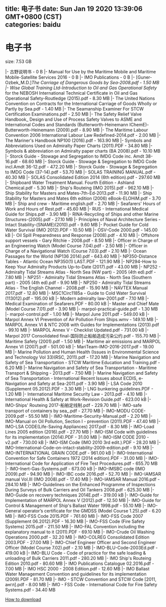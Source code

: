 
title: 电子书
date: Sun Jan 19 2020 13:39:06 GMT+0800 (CST)    
categories: baidu
---

# 电子书
size: 7.53 GB
 
 
|- 古野说明书 - 0 B
|- Manual for Use by the Maritime Mobile and Maritime Mobile-Satellite Services 2016 - 0 B
|- IMO Publications - 0 B
|- [Guner-Ozbek_M.D.]_The Carriage of Dangerous Goods by Sea-2008.pdf - 1.50 MB
|- Wise Global Training Ltd-Introduction to Oil and Gas Operational Safety_ for the NEBOSH International Technical Certificate in Oil and Gas Operational Safety-Routledge (2015).pdf - 8.30 MB
|- The United Nations Convention on Contracts for the International Carriage of Goods Wholly or Partly by Sea.pdf - 1.40 MB
|- The Seamanship Examiner For STCW Certification Examinations.pdf - 2.50 MB
|- The Safety Relief Valve Handbook_ Design and Use of Process Safety Valves to ASME and International Codes and Standards (Butterworth-Heinemann IChemE)-Butterworth-Heinemann (2009).pdf - 8.90 MB
|- The Maritime Labour Convention 2006 International Labour Law Redefined-2014.pdf - 2.00 MB
|- The Mariner's Handbook NP100 (2016).pdf - 163.90 MB
|- Symbols and Abbreviations Used on Admiralty Paper Charts (2011).PDF - 34.80 MB
|- Symbols & abbreviation on Admiralty paper charts (BA 2008).pdf - 10.10 MB
|- Storck Guide - Stowage and Segregation to IMDG Code inc. Amdt 38-16.pdf - 68.60 MB
|- Storck Guide - Stowage & Segregation to IMDG Code incl.Amdt 36-12.pdf - 472.20 MB
|- Storck Guide - Stowage & Segregation to IMDG Code (37-14).pdf - 53.70 MB
|- SOLAS TRAINING MANUAL.pdf - 40.30 MB
|- SOLAS Consolidated Edition 2014 (6th edition).pdf - 297.60 MB
|- Shipboard Water Treatment Manual. Fourth Edition - Ashland Chemical.pdf - 5.30 MB
|- Ship's Routeing (IMO 2015).pdf - 962.10 MB
|- Ship Stability for Masters and Mates-7th-Ed-2013.pdf - 11.90 MB
|- Ship Stability for Masters and Mates 6th edition (2006) eBook-ELOHiM.pdf - 3.70 MB
|- Ship and crew - Maritime english.pdf - 2.70 MB
|- Seafarers' Hours of Work and Hours of Rest.pdf - 45.60 MB
|- RUS - International Medical Guide for Ships.pdf - 3.90 MB
|- RINA-Recycling of Ships and other Marine Structures-(2005).pdf - 27.10 MB
|- Principles of Naval Architecture Series - Intact Stability-(SNAME)(2010).pdf - 9.60 MB
|- Pocket Guide for Cold Water Survival (IMO 2012).PDF - 10.50 MB
|- OSV-Code 2000.pdf - 145.00 kB
|- Oil Spill Preparedness and Response (2008).pdf - 4.10 MB
|- Offshore support vessels - Gary Ritchie - 2008.pdf - 8.50 MB
|- Officer in Charge of an Engineering Watch (Model Course 7.04).pdf - 2.50 MB
|- Officer in Charge of a Navigational Watch (Course 7.03).pdf - 2.10 MB
|- Ocean Passages for the World (NP136 2014).pdf - 643.40 MB
|- NP350-Distance Tables - Atlantic Ocean NP350(1) LAST.PDF - 121.90 MB
|- NP294-How to Keep Your Admiralty Products Up-to-Date (2017).pdf - 43.00 MB
|- NP252 - Admiralty Tidal Streams Atlas - North Sea (NW part) - 2005 (4th ed).pdf - 7.80 MB
|- NP251 - Admiralty Tidal Streams Atlas - North Sea (Southern part) - 2005 (4th ed).pdf - 9.90 MB
|- NP250 - Admiralty Tidal Streams Atlas - The English Channel - 2008.pdf - 15.90 MB
|- NAVTEX Manual 2017.pdf - 12.80 MB
|- MSC1Circ1185a - Guide to Cold Water Survival (113012).pdf - 195.00 kB
|- Modern admiralty law-2001.pdf - 7.10 MB
|- Medical Examination of Seafarers.PDF - 80.00 kB
|- Master and Chief Mate (Model Course 7.01).pdf - 3.90 MB
|- marpol-practical-guide.pdf - 1.30 MB
|- marpol-control.pdf - 1.00 MB
|- Marpol June 2011.pdf - 549.00 kB
|- Marpol Annex VI Prevention of Air Pollution From Ships.wmv - 149.10 MB
|- MARPOL Annex VI & NTC 2008 with Guides for Implementations (2013).pdf - 99.10 MB
|- MARPOL Annex V - Checklist Updated.pdf - 731.00 kB
|- Marpol 2017 Consolidated final-国际防止船舶造成污染公约.pdf - 155.70 MB
|- Maritime Safety (2001).pdf - 1.50 MB
|- Maritime air  emissions and MARPOL Annex VI (2007).pdf - 501.00 kB
|- MariTeam-IMO-2016-2017.pdf - 19.00 MB
|- Marine Pollution and Human Health (Issues in Environmental Science and Technology Vol 33)(RSC, 2011).pdf - 17.20 MB
|- Marine Navigation and Safety of Sea Transportation - STCW Maritime Education and Training.pdf - 6.20 MB
|- Marine Navigation and Safety of Sea Transportation - Maritime Transport & Shipping - 2013.pdf - 7.50 MB
|- Marine Navigation and Safety of Sea Transportation - International Recent Issues about ECDIS, e-Navigation and Safety at Sea-2011.pdf - 3.90 MB
|- LSA Code 2010 (Supplement 05.2012).PDF - 3.30 MB
|- LNG bunkering guidelines.PDF - 1.20 MB
|- International Maritime Security Law - 2013.pdf - 4.10 MB
|- International Health & Safety at Work-Revision Guide.pdf - 623.00 kB
|- IMO-Ships' Routeing 2017-船舶定线制.pdf - 229.70 MB
|- IMO-safe transport of containers by sea_.pdf - 27.70 MB
|- IMO-MODU CODE-2009.pdf - 55.50 MB
|- IMO-Maritime-Security-Manual.pdf - 2.20 MB
|- IMO-Manual on Oil Pollution, Section I - prevention (2011).PDF - 47.40 MB
|- IMO-LSA CODE(Life-Saving Appliances) 2017.pdf - 8.30 MB
|- IMO-Load Lines 2005 edition (2016).pdf - 27.70 MB
|- IMO-ISM Code with guidelines for its implementation (2014).PDF - 31.00 MB
|- IMO-ISM CODE 2010 - v2.pdf - 730.00 kB
|- IMO-ISM Code (IMO 2010 3rd edit.).PDF - 28.20 MB
|- IMO-International-Code-on-intact-stability-2009-edition.pdf - 9.10 MB
|- IMO-INTERNATIONAL GRAIN CODE.pdf - 961.00 kB
|- IMO-International Convention for Safe Containers 1972 (2014 edition).PDF - 31.00 MB
|- IMO-International Code for Application of Fire Test Procedures.pdf - 655.70 MB
|- IMO-Inert-Gas-Systems.pdf - 673.00 kB
|- IMO-IMSBC code (IMO 2009).pdf - 94.90 MB
|- IMO-IBC code 2016.pdf - 52.70 MB
|- IMO-IAMSAR manual Vol.III (IMO 2008).pdf - 17.40 MB
|- IMO-IAMSAR Manual 2016.pdf - 284.10 MB
|- IMO-Guidelines on the Enhanced Programme of Inspections During Surveys of Bulk Carriers and Oil Tankers 2008.pdf - 625.30 MB
|- IMO-Guide on recovery techniques 2014E.pdf - 319.00 kB
|- IMO-Guide for Implementation of MARPOL Annex V (2012).pdf - 12.50 MB
|- IMO-Guide for Control & Management of Ship's Ballast Water 1998.pdf - 55.10 MB
|- IMO-General operator’s certificate for the GMDSS (Model Course 1.25).pdf - 6.20 MB
|- IMO-FSS Code 2015.PDF - 761.60 MB
|- IMO-FSS Code 2007 (Supplement 06.2012).PDF - 16.30 MB
|- IMO-FSS Code (Fire Safety Systems)  2015.pdf - 211.50 MB
|- IMO-FAL Convention including the explanatory manual to it (2011).PDF - 69.10 MB
|- IMO-Crude Oil Washing Operations 2000.pdf - 32.20 MB
|- IMO-COLREG Consolidated Edition 2003.PDF - 27.00 MB
|- IMO-Chief Engineer Officer and Second Engineer Officer (Model Course 7.02).pdf - 2.10 MB
|- IMO-BLU-Code-2003Ed.pdf - 419.00 kB
|- IMO-BLU Code - Code of practice for the safe loading & unloading of Bulk Carriers 2011.pdf - 280.20 MB
|- IMO Ship's Routeing Edition 2010.pdf - 80.60 MB
|- IMO Publications Catalogue 02.2016.pdf - 7.00 MB
|- IMO HSC 2000 - 2008 Edition.pdf - 12.60 MB
|- IMO Ballast Water Management Convention and guidelines for its implementation (2009).PDF - 81.70 MB
|- IMO - STCW Convention and STCW Code [2011, англ].pdf - 8.00 MB
|- IMO - FSS Code - International Code for Fire Safety Systems.pdf - 34.40 MB

[How to download](https://bpcam.bemobtrk.com/go/2ceec3aa-1ca2-46d6-b9ff-aaa5c184517c?jno=141)